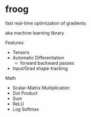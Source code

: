 # froog 

fast real-time optimization of gradients 

aka machine learning library

Features:
- Tensors
- Automatic Differentiation
    - forward backward passes
- Input/Grad shape-tracking

Math
- Scalar-Matrix Multiplication
- Dot Product
- Sum
- ReLU
- Log Softmax